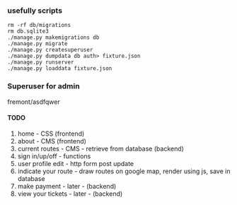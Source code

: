 ### usefully scripts ###
```
rm -rf db/migrations
rm db.sqlite3
./manage.py makemigrations db
./manage.py migrate
./manage.py createsuperuser
./manage.py dumpdata db auth> fixture.json
./manage.py runserver
./manage.py loaddata fixture.json
```

### Superuser for admin ###
fremont/asdfqwer

#### TODO ####
1. home - CSS (frontend)
2. about - CMS (frontend)
3. current routes - CMS - retrieve from database (backend)
4. sign in/up/off - functions
5. user profile edit - http form post update
6. indicate your route - draw routes on google map, render using js, save in database
7. make payment - later - (backend)
8. view your tickets - later - (backend)